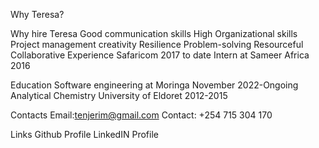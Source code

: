 Why Teresa?

Why hire Teresa
Good communication skills
High Organizational skills
Project management
creativity
Resilience
Problem-solving
Resourceful
Collaborative
Experience
Safaricom 2017 to date
Intern at Sameer Africa 2016

Education
Software engineering at Moringa November 2022-Ongoing
Analytical Chemistry University of Eldoret 2012-2015

Contacts
Email:tenjerim@gmail.com
Contact: +254 715 304 170

Links
Github Profile
LinkedIN Profile